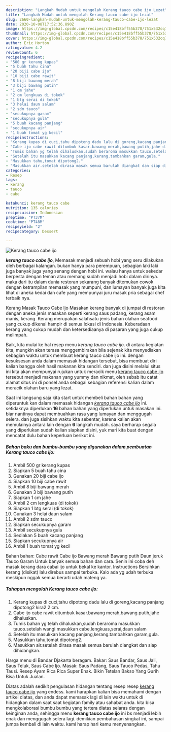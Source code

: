 ```yaml
---
description: "Langkah Mudah untuk mengolah Kerang tauco cabe ijo Lezat"
title: "Langkah Mudah untuk mengolah Kerang tauco cabe ijo Lezat"
slug: 2660-langkah-mudah-untuk-mengolah-kerang-tauco-cabe-ijo-lezat
date: 2020-10-08T17:52:36.890Z
image: https://img-global.cpcdn.com/recipes/c15e418bff55b378/751x532cq70/kerang-tauco-cabe-ijo-foto-resep-utama.jpg
thumbnail: https://img-global.cpcdn.com/recipes/c15e418bff55b378/751x532cq70/kerang-tauco-cabe-ijo-foto-resep-utama.jpg
cover: https://img-global.cpcdn.com/recipes/c15e418bff55b378/751x532cq70/kerang-tauco-cabe-ijo-foto-resep-utama.jpg
author: Eric Horton
ratingvalue: 4.2
reviewcount: 6
recipeingredient:
- "500 gr kerang kupas"
- "5 buah tahu cina"
- "20 biji cabe ijo"
- "10 biji cabe rawit"
- "8 biji bawang merah"
- "3 biji bawang putih"
- "1 cm jahe"
- "2 cm lengkuas di tokok"
- "1 btg serai di tokok"
- "3 helai daun salam"
- "2 sdm tauco"
- "secukupnya garam"
- "secukupnya gula"
- "5 buah kacang panjang"
- "secukupnya air"
- "1 buah tomat yg kecil"
recipeinstructions:
- "Kerang kupas di cuci,tahu dipotong dadu lalu di goreng,kacang panjang dipotong2 kira2 2 cm."
- "Cabe ijo cabe rawit ditumbuk kasar.bawang merah,bawang putih,jahe dihaluskan."
- "Tumis bahan yg telah dihaluskan,sudah beraroma masukkan tauco.setelah wangi masukkan cabe,lengkuas,serai,daun salam"
- "Setelah itu masukkan kacang panjang,kerang.tambahkan garam,gula."
- "Masukkan tahu,tomat dipotong2."
- "Masukkan air.setelah dirasa masak semua barulah diangkat dan siap dihidangkan."
categories:
- Resep
tags:
- kerang
- tauco
- cabe

katakunci: kerang tauco cabe 
nutrition: 135 calories
recipecuisine: Indonesian
preptime: "PT37M"
cooktime: "PT48M"
recipeyield: "2"
recipecategory: Dessert

---
```



![Kerang tauco cabe ijo](https://img-global.cpcdn.com/recipes/c15e418bff55b378/751x532cq70/kerang-tauco-cabe-ijo-foto-resep-utama.jpg)

<b><i>kerang tauco cabe ijo</i></b>, Memasak menjadi sebuah hobi yang seru dilakukan oleh berbagai kalangan. bukan hanya para perempuan, sebagian laki laki juga banyak juga yang senang dengan hobi ini. walau hanya untuk sekedar berpesta dengan teman atau memang sudah menjadi hobi dalam dirinya. maka dari itu dalam dunia restoran sekarang banyak ditemukan cowok dengan ketrampilan memasak yang mumpuni, dan lumayan banyak juga kita lihat di aneka kedai dan cafe yang mempunyai juru masak pria sebagai chef terbaik nya.

Kerang Masak Tauco Cabe Ijo Masakan kerang banyak di jumpai di restoran dengan aneka jenis masakan seperti kerang saus padang, kerang asam manis, kerang. Kerang merupakan salahsatu jenis bahan olahan seafood yang cukup dikenal hampir di semua lokasi di Indonesia. Keberadaan kerang yang cukup mudah dan ketersediaanya di pasaran yang juga cukup melimpah.

Baik, kita mulai ke hal resep menu <i>kerang tauco cabe ijo</i>. di antara kegiatan kita, mungkin akan terasa menggembirakan bila sejenak kita menyediakan sebagian waktu untuk membuat kerang tauco cabe ijo ini. dengan kesuksesan anda dalam memasak hidangan tersebut, bisa membuat diri kalian bangga oleh hasil makanan kita sendiri. dan juga disini melalui situs ini kita akan mempunyai rujukan untuk meracik menu <u>kerang tauco cabe ijo</u> tersebut menjadi makanan yang yummy dan nikmat, oleh sebab itu catat alamat situs ini di ponsel anda sebagai sebagian referensi kalian dalam meracik olahan baru yang lezat.


Saat ini langsung saja kita start untuk membeli bahan bahan yang diperuntuk kan dalam memasak hidangan <u><i>kerang tauco cabe ijo</i></u> ini. setidaknya diperlukan <b>16</b> bahan bahan yang diperlukan untuk masakan ini. biar nantinya dapat membuahkan rasa yang lumayan dan menggugah selera. dan juga sisihkan waktu kita sebentar, karena kalian akan memulainya antara lain dengan <b>6</b> langkah mudah. saya berharap segala yang diperlukan sudah kalian siapkan disini, yuk mari kita buat dengan mencatat dulu bahan keperluan berikut ini.

<!--inarticleads1-->

##### Bahan baku dan bumbu-bumbu yang digunakan dalam pembuatan Kerang tauco cabe ijo:

1. Ambil 500 gr kerang kupas
1. Siapkan 5 buah tahu cina
1. Gunakan 20 biji cabe ijo
1. Siapkan 10 biji cabe rawit
1. Ambil 8 biji bawang merah
1. Gunakan 3 biji bawang putih
1. Siapkan 1 cm jahe
1. Ambil 2 cm lengkuas (di tokok)
1. Siapkan 1 btg serai (di tokok)
1. Gunakan 3 helai daun salam
1. Ambil 2 sdm tauco
1. Siapkan secukupnya garam
1. Ambil secukupnya gula
1. Sediakan 5 buah kacang panjang
1. Siapkan secukupnya air
1. Ambil 1 buah tomat yg kecil


Bahan bahan: Cabe rawit Cabe ijo Bawang merah Bawang putih Daun jeruk Tauco Garam Untuk banyak semua bahan dan cara. Senin ini coba deh masak kerang dara cabai ijo untuk bekal ke kantor. Instructions Bersihkan kerang (disikat) lalu direbus sampai terbuka. Kalo ada yg udah terbuka meskipun nggak semua berarti udah mateng ya. 

<!--inarticleads2-->

##### Tahapan mengolah Kerang tauco cabe ijo:

1. Kerang kupas di cuci,tahu dipotong dadu lalu di goreng,kacang panjang dipotong2 kira2 2 cm.
1. Cabe ijo cabe rawit ditumbuk kasar.bawang merah,bawang putih,jahe dihaluskan.
1. Tumis bahan yg telah dihaluskan,sudah beraroma masukkan tauco.setelah wangi masukkan cabe,lengkuas,serai,daun salam
1. Setelah itu masukkan kacang panjang,kerang.tambahkan garam,gula.
1. Masukkan tahu,tomat dipotong2.
1. Masukkan air.setelah dirasa masak semua barulah diangkat dan siap dihidangkan.


Harga menu di Bandar Djakarta beragam. Bakar: Saus Bandar, Saus Jali, Saus Teluk, Saus Cabe Ijo. Masak: Saus Padang, Saus Tauco Pedas, Tahu Tausi. Resep Ayam Rica Rica Super Enak. Bikin Tetelan Bakso Yang Gurih Bisa Untuk Jualan. 

Diatas adalah sedikit pengulasan hidangan tentang resep resep <u>kerang tauco cabe ijo</u> yang endess. kami harapkan kalian bisa memahami dengan artikel diatas, dan anda dapat memasak lagi di lain waktu untuk di hidangkan dalam saat saat kegiatan family atau sahabat anda. kita bisa mengkolaborasi bumbu bumbu yang tertera diatas selaras dengan keinginan anda, sehingga menu <b>kerang tauco cabe ijo</b> ini bs menjadi lebih enak dan menggugah selera lagi. demikian pembahasan singkat ini, sampai jumpa kembali di lain waktu. kami harap hari kamu menyenangkan.
